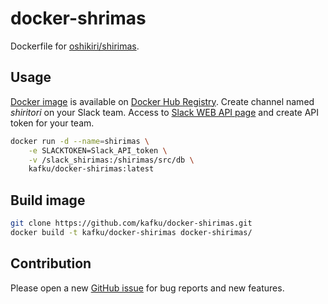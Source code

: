 # docker-shrimas
Dockerfile for [oshikiri/shirimas](https://github.com/oshikiri/shirimas).

## Usage
[Docker image](https://registry.hub.docker.com/u/kafku/docker-shirimas/) is available on [Docker Hub Registry](https://registry.hub.docker.com/).
Create channel named _shiritori_ on your Slack team.
Access to [Slack WEB API page](https://api.slack.com/web) and create API token for your team.

```sh
docker run -d --name=shirimas \
    -e SLACKTOKEN=Slack_API_token \
	-v /slack_shirimas:/shirimas/src/db \
	kafku/docker-shirimas:latest
```

## Build image
```sh
git clone https://github.com/kafku/docker-shirimas.git
docker build -t kafku/docker-shirimas docker-shirimas/
```

## Contribution
Please open a new [GitHub issue](https://github.com/kafku/docker-shirimas) for bug reports 
and new features.




